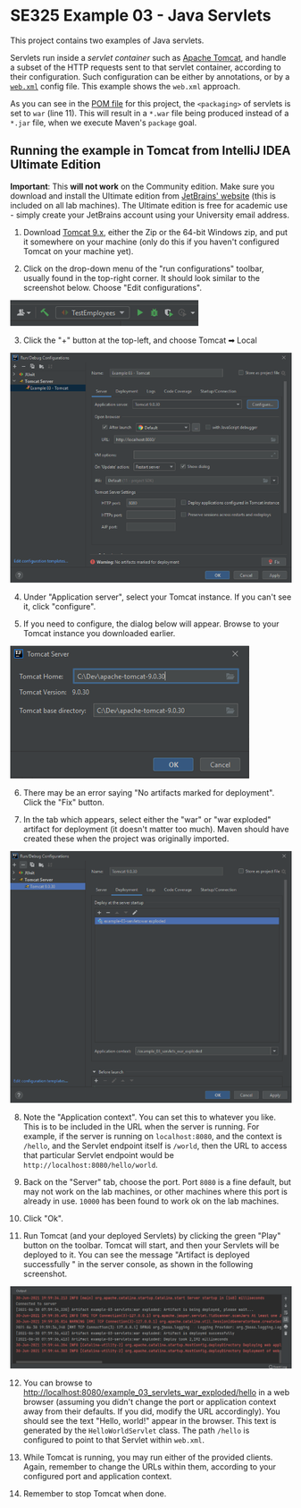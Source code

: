 # SE325 Example 03 - Java Servlets
This project contains two examples of Java servlets.

Servlets run inside a *servlet container* such as [Apache Tomcat](http://tomcat.apache.org/), and handle a subset of the HTTP requests sent to that servlet container, according to their configuration. Such configuration can be either by annotations, or by a [`web.xml`](./src/main/webapp/WEB-INF/web.xml) config file. This example shows the `web.xml` approach.

As you can see in the [POM file](./pom.xml) for this project, the `<packaging>` of servlets is set to `war` (line 11). This will result in a `*.war` file being produced instead of a `*.jar` file, when we execute Maven's `package` goal.

## Running the example in Tomcat from IntelliJ IDEA Ultimate Edition
**Important**: This **will not work** on the Community edition. Make sure you download and install the Ultimate edition from [JetBrains' website](https://www.jetbrains.com/) (this is included on all lab machines). The Ultimate edition is free for academic use - simply create your JetBrains account using your University email address.

1. Download [Tomcat 9.x](https://tomcat.apache.org/download-90.cgi), either the Zip or the 64-bit Windows zip, and put it somewhere on your machine (only do this if you haven't configured Tomcat on your machine yet).

2. Click on the drop-down menu of the "run configurations" toolbar, usually found in the top-right corner. It should look similar to the screenshot below. Choose "Edit configurations".

![](./spec/run-configs-toolbar.png)

3. Click the "+" button at the top-left, and choose Tomcat ➡ Local

![](./spec/new-run-configuration.PNG)

4. Under "Application server", select your Tomcat instance. If you can't see it, click "configure".

5. If you need to configure, the dialog below will appear. Browse to your Tomcat instance you downloaded earlier.

![](./spec/new-tomcat-server.PNG)

6. There may be an error saying "No artifacts marked for deployment". Click the "Fix" button.

7. In the tab which appears, select either the "war" or "war exploded" artifact for deployment (it doesn't matter too much). Maven should have created these when the project was originally imported.

![](./spec/artifacts-for-deployment.PNG)

8. Note the "Application context". You can set this to whatever you like. This is to be included in the URL when the server is running. For example, if the server is running on `localhost:8080`, and the context is `/hello`, and the Servlet endpoint itself is `/world`, then the URL to access that particular Servlet endpoint would be `http://localhost:8080/hello/world`.

9. Back on the "Server" tab, choose the port. Port `8080` is a fine default, but may not work on the lab machines, or other machines where this port is already in use. `10000` has been found to work ok on the lab machines.

10. Click "Ok".

11. Run Tomcat (and your deployed Servlets) by clicking the green "Play" button on the toolbar. Tomcat will start, and then your Servlets will be deployed to it. You can see the message "Artifact is deployed successfully " in the server console, as shown in the following screenshot.

![](./spec/artifact-deployed-successfully.PNG)

12. You can browse to <http://localhost:8080/example_03_servlets_war_exploded/hello> in a web browser (assuming you didn't change the port or application context away from their defaults. If you did, modify the URL accordingly). You should see the text "Hello, world!" appear in the browser. This text is generated by the `HelloWorldServlet` class. The path `/hello` is configured to point to that Servlet within `web.xml`.

13. While Tomcat is running, you may run either of the provided clients. Again, remember to change the URLs within them, according to your configured port and application context.

14. Remember to stop Tomcat when done.